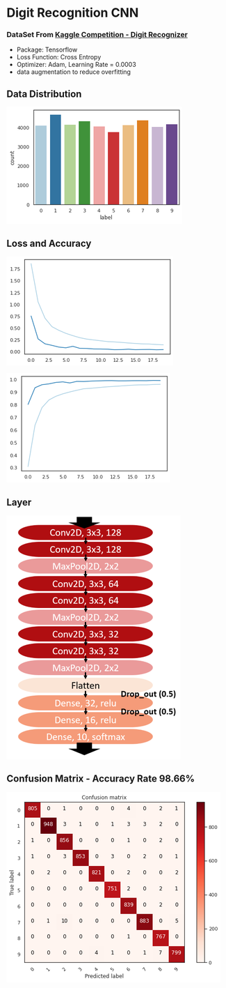 # Digit Recognition CNN

### DataSet From [Kaggle Competition - Digit Recognizer](https://www.kaggle.com/competitions/digit-recognizer)

- Package: Tensorflow
- Loss Function: Cross Entropy
- Optimizer: Adam, Learning Rate = 0.0003
- data augmentation to reduce overfitting

## Data Distribution
![image](https://github.com/yuhexiong/digit-recognition-CNN-python/blob/main/image/data_distribution.png)

## Loss and Accuracy

![image](https://github.com/yuhexiong/digit-recognition-CNN-python/blob/main/image/loss_history.png)

![image](https://github.com/yuhexiong/digit-recognition-CNN-python/blob/main/image/accuracy_history.png)

## Layer

![image](https://github.com/yuhexiong/digit-recognition-CNN-python/blob/main/image/cnn_layers.png)

## Confusion Matrix - Accuracy Rate 98.66%

![image](https://github.com/yuhexiong/digit-recognition-CNN-python/blob/main/image/confusion_mtx.png)


